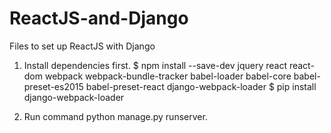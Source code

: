 # ReactJS-and-Django
Files to set up ReactJS with Django

1) Install dependencies first.
$ npm install --save-dev jquery react react-dom webpack webpack-bundle-tracker babel-loader babel-core babel-preset-es2015 babel-preset-react django-webpack-loader
$ pip install django-webpack-loader

2) Run command python manage.py runserver.
